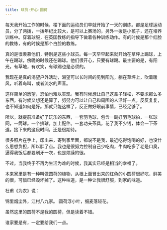 ```yaml
---
title: 球员·开心·圆荷
---
```


每天我开始工作的时候，楼下面的运动员们早就开始了一天的训练。都是足球运动员，分了两拨，一拨年纪比较大，是可以上赛场的，另外一拨是小孩子，还在培养训练中。穿着球服，在英国教练的指导下做着各种训练动作。有的时候是那个红脸的教练，有的时候是那个白脸的教练。

真的是很羡慕他们，特别是这些小球员。每一天早早起来就开始在草坪上踢球，上午在踢球，傍晚的时候还在踢球。他们很开心，只要有球踢。最主要的是，有阳光，有草地，有欢笑，有球踢也是必须的。

我现在是真的渴望户外活动，渴望可以长时间的见到阳光，躺在草坪上，吹着暖风，听着鸟叫，或者流水的声音。

这样简单的愿望，恐怕也难以实现。我有时候想让自己这辈子轻松，不要求那么多东西，有时候又想还是算了，努努力可以让自己和周围的人活好一点。反反复复，也不知道如何是好。那就只能这样了，反正做好眼前事情，已经足够了。

所以，就提前准备好了玩乐的东西，一套羽毛球，包含一副好羽毛球拍，一张球网，一筒球。一个排球，加上配件。一套功夫茶具，花了我不少钱，体会一下茶道。接下来的这段时间，还是很期待。

很多照片在手上，印出来，寄到家里面，都说不是我，最近吃得饱喝的好，也没什么思想负担，所以胖了点。我也是很努力控制自己少吃肉，牛肉吃多了老是口臭，逼得我饭后都要刷牙一次，也是烦躁的很。

不过，当我终于不再为生活为难的时候，我其实已经是相当的幸福了。

本来家里是有一种叫做圆荷的植物，从根上面冒出来的红色的小圆荷很好吃，鲜美的很，可惜已经毁坏掉了。这种味道，是一种让我很舒服，到家的味道。

杜甫《为农》说：

锦里烟尘外，江村八九家。
圆荷浮小叶，细麦落轻花。

虽然这里的圆荷不是我的圆荷，但是读着不错。

谁家要是有，一定要给我们一点。

